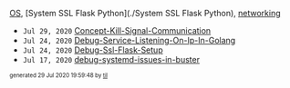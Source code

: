 [OS](./OS), [System SSL Flask Python](./System SSL Flask Python), [networking](./networking)

* <code>Jul 29, 2020</code> [Concept-Kill-Signal-Communication](2020-07-29T19-56-08-concept-kill-signal-communication.md)
* <code>Jul 24, 2020</code> [Debug-Service-Listening-On-Ip-In-Golang](2020-07-24T20-48-46-debug-service-listening-on-ip-in-golang.md)
* <code>Jul 24, 2020</code> [Debug-Ssl-Flask-Setup](2020-07-24T20-14-55-debug-ssl-flask-setup.md)
* <code>Jul 17, 2020</code> [debug-systemd-issues-in-buster](2020-07-17T08-22-51-debug-systemd-issues-in-buster.md)


<sup><sub>generated 29 Jul 2020 19:59:48 by <a href='https://github.com/senorprogrammer/til'>til</a></sub></sup>
